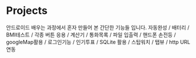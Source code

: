 # Projects
안드로이드 배우는 과정에서 혼자 만들어 본 간단한 기능들 입니다.
자동완성 / 배터리 / BMI테스트 / 각종 버튼 응용 / 계산기 / 통화목록 / 파일 입출력 / 핸드폰 손전등 / googleMap활용 / 로그인기능 / 인기투표 / SQLite 활용 / 스탑워치 / 탭뷰 / http URL 연동
